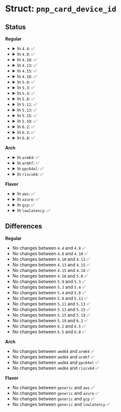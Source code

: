 # Struct: <code>pnp_card_device_id</code>

## Status
<b>Regular</b>
<ul>
<li>
<details>
<summary>In <code>4.4</code>: ✅</summary>

```c
struct pnp_card_device_id {
    __u8 id[8];
    kernel_ulong_t driver_data;
    struct (anon) devs[8];
};
```
</details>
</li>
<li>
<details>
<summary>In <code>4.8</code>: ✅</summary>

```c
struct pnp_card_device_id {
    __u8 id[8];
    kernel_ulong_t driver_data;
    struct (anon) devs[8];
};
```
</details>
</li>
<li>
<details>
<summary>In <code>4.10</code>: ✅</summary>

```c
struct pnp_card_device_id {
    __u8 id[8];
    kernel_ulong_t driver_data;
    struct (anon) devs[8];
};
```
</details>
</li>
<li>
<details>
<summary>In <code>4.13</code>: ✅</summary>

```c
struct pnp_card_device_id {
    __u8 id[8];
    kernel_ulong_t driver_data;
    struct (anon) devs[8];
};
```
</details>
</li>
<li>
<details>
<summary>In <code>4.15</code>: ✅</summary>

```c
struct pnp_card_device_id {
    __u8 id[8];
    kernel_ulong_t driver_data;
    struct (anon) devs[8];
};
```
</details>
</li>
<li>
<details>
<summary>In <code>4.18</code>: ✅</summary>

```c
struct pnp_card_device_id {
    __u8 id[8];
    kernel_ulong_t driver_data;
    struct (anon) devs[8];
};
```
</details>
</li>
<li>
<details>
<summary>In <code>5.0</code>: ✅</summary>

```c
struct pnp_card_device_id {
    __u8 id[8];
    kernel_ulong_t driver_data;
    struct (anon) devs[8];
};
```
</details>
</li>
<li>
<details>
<summary>In <code>5.3</code>: ✅</summary>

```c
struct pnp_card_device_id {
    __u8 id[8];
    kernel_ulong_t driver_data;
    struct (anon) devs[8];
};
```
</details>
</li>
<li>
<details>
<summary>In <code>5.4</code>: ✅</summary>

```c
struct pnp_card_device_id {
    __u8 id[8];
    kernel_ulong_t driver_data;
    struct (anon) devs[8];
};
```
</details>
</li>
<li>
<details>
<summary>In <code>5.8</code>: ✅</summary>

```c
struct pnp_card_device_id {
    __u8 id[8];
    kernel_ulong_t driver_data;
    struct (anon) devs[8];
};
```
</details>
</li>
<li>
<details>
<summary>In <code>5.11</code>: ✅</summary>

```c
struct pnp_card_device_id {
    __u8 id[8];
    kernel_ulong_t driver_data;
    struct (anon) devs[8];
};
```
</details>
</li>
<li>
<details>
<summary>In <code>5.13</code>: ✅</summary>

```c
struct pnp_card_device_id {
    __u8 id[8];
    kernel_ulong_t driver_data;
    struct (anon) devs[8];
};
```
</details>
</li>
<li>
<details>
<summary>In <code>5.15</code>: ✅</summary>

```c
struct pnp_card_device_id {
    __u8 id[8];
    kernel_ulong_t driver_data;
    struct (anon) devs[8];
};
```
</details>
</li>
<li>
<details>
<summary>In <code>5.19</code>: ✅</summary>

```c
struct pnp_card_device_id {
    __u8 id[8];
    kernel_ulong_t driver_data;
    struct (anon) devs[8];
};
```
</details>
</li>
<li>
<details>
<summary>In <code>6.2</code>: ✅</summary>

```c
struct pnp_card_device_id {
    __u8 id[8];
    kernel_ulong_t driver_data;
    struct (anon) devs[8];
};
```
</details>
</li>
<li>
<details>
<summary>In <code>6.5</code>: ✅</summary>

```c
struct pnp_card_device_id {
    __u8 id[8];
    kernel_ulong_t driver_data;
    struct (anon) devs[8];
};
```
</details>
</li>
<li>
<details>
<summary>In <code>6.8</code>: ✅</summary>

```c
struct pnp_card_device_id {
    __u8 id[8];
    kernel_ulong_t driver_data;
    struct (anon) devs[8];
};
```
</details>
</li>
</ul>
<b>Arch</b>
<ul>
<li>
<details>
<summary>In <code>arm64</code>: ✅</summary>

```c
struct pnp_card_device_id {
    __u8 id[8];
    kernel_ulong_t driver_data;
    struct (anon) devs[8];
};
```
</details>
</li>
<li>
<details>
<summary>In <code>armhf</code>: ✅</summary>

```c
struct pnp_card_device_id {
    __u8 id[8];
    kernel_ulong_t driver_data;
    struct (anon) devs[8];
};
```
</details>
</li>
<li>
<details>
<summary>In <code>ppc64el</code>: ✅</summary>

```c
struct pnp_card_device_id {
    __u8 id[8];
    kernel_ulong_t driver_data;
    struct (anon) devs[8];
};
```
</details>
</li>
<li>
<details>
<summary>In <code>riscv64</code>: ✅</summary>

```c
struct pnp_card_device_id {
    __u8 id[8];
    kernel_ulong_t driver_data;
    struct (anon) devs[8];
};
```
</details>
</li>
</ul>
<b>Flavor</b>
<ul>
<li>
<details>
<summary>In <code>aws</code>: ✅</summary>

```c
struct pnp_card_device_id {
    __u8 id[8];
    kernel_ulong_t driver_data;
    struct (anon) devs[8];
};
```
</details>
</li>
<li>
<details>
<summary>In <code>azure</code>: ✅</summary>

```c
struct pnp_card_device_id {
    __u8 id[8];
    kernel_ulong_t driver_data;
    struct (anon) devs[8];
};
```
</details>
</li>
<li>
<details>
<summary>In <code>gcp</code>: ✅</summary>

```c
struct pnp_card_device_id {
    __u8 id[8];
    kernel_ulong_t driver_data;
    struct (anon) devs[8];
};
```
</details>
</li>
<li>
<details>
<summary>In <code>lowlatency</code>: ✅</summary>

```c
struct pnp_card_device_id {
    __u8 id[8];
    kernel_ulong_t driver_data;
    struct (anon) devs[8];
};
```
</details>
</li>
</ul>

## Differences
<b>Regular</b>
<ul>
<li>
No changes between <code>4.4</code> and <code>4.8</code> ✅
</li>
<li>
No changes between <code>4.8</code> and <code>4.10</code> ✅
</li>
<li>
No changes between <code>4.10</code> and <code>4.13</code> ✅
</li>
<li>
No changes between <code>4.13</code> and <code>4.15</code> ✅
</li>
<li>
No changes between <code>4.15</code> and <code>4.18</code> ✅
</li>
<li>
No changes between <code>4.18</code> and <code>5.0</code> ✅
</li>
<li>
No changes between <code>5.0</code> and <code>5.3</code> ✅
</li>
<li>
No changes between <code>5.3</code> and <code>5.4</code> ✅
</li>
<li>
No changes between <code>5.4</code> and <code>5.8</code> ✅
</li>
<li>
No changes between <code>5.8</code> and <code>5.11</code> ✅
</li>
<li>
No changes between <code>5.11</code> and <code>5.13</code> ✅
</li>
<li>
No changes between <code>5.13</code> and <code>5.15</code> ✅
</li>
<li>
No changes between <code>5.15</code> and <code>5.19</code> ✅
</li>
<li>
No changes between <code>5.19</code> and <code>6.2</code> ✅
</li>
<li>
No changes between <code>6.2</code> and <code>6.5</code> ✅
</li>
<li>
No changes between <code>6.5</code> and <code>6.8</code> ✅
</li>
</ul>
<b>Arch</b>
<ul>
<li>
No changes between <code>amd64</code> and <code>arm64</code> ✅
</li>
<li>
No changes between <code>amd64</code> and <code>armhf</code> ✅
</li>
<li>
No changes between <code>amd64</code> and <code>ppc64el</code> ✅
</li>
<li>
No changes between <code>amd64</code> and <code>riscv64</code> ✅
</li>
</ul>
<b>Flavor</b>
<ul>
<li>
No changes between <code>generic</code> and <code>aws</code> ✅
</li>
<li>
No changes between <code>generic</code> and <code>azure</code> ✅
</li>
<li>
No changes between <code>generic</code> and <code>gcp</code> ✅
</li>
<li>
No changes between <code>generic</code> and <code>lowlatency</code> ✅
</li>
</ul>
